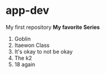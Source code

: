 # app-dev
My first repository
**My favorite Series**
1. Goblin
2. Itaewon Class
3. It's okay to not be okay
4. The k2
5. 18 again
